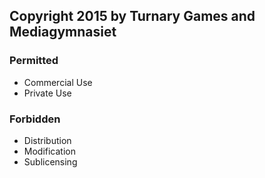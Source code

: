 Copyright 2015 by Turnary Games and Mediagymnasiet
---

### Permitted
- Commercial Use 
- Private Use 

### Forbidden
- Distribution
- Modification
- Sublicensing
